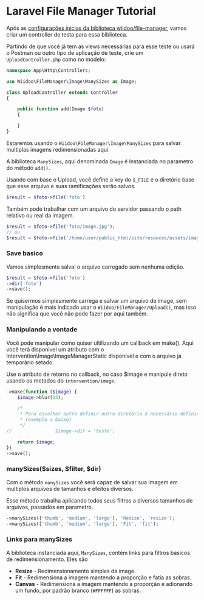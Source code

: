 # Laravel File Manager Tutorial

Após as [configurações inicias da biblioteca wiidoo/file-manager](readme.md#instalação), vamos criar um controller de testa para essa biblioteca.


Partindo de que você já tem as views necessárias para esse teste ou usará o Postman ou outro tipo de aplicação de teste, crie um `UploadController.php` como no modelo:

```php
namespace App\Http\Controllers;

use Wiidoo\FileManager\Image\ManySizes as Image;

class UploadController extends Controller
{

    public function add(Image $foto)
    {

    }
}

```

Estaremos usando o `Wiidoo\FileManager\Image\ManySizes` para salvar multiplas imagens redimensionadas aqui.


A biblioteca `ManySizes`, aqui denominada `Image` é instanciada no parametro do método `add()`.

Usando com base o Upload, você define a key do `$_FILE` e o diretório base que esse arquivo e suas ramificações serão salvos.

```php
$result = $foto->file('foto')
```

Também pode trabalhar com um arquivo do servidor passando o path relativo ou real da imagem.

```php
$result = $foto->file('foto/image.jpg');
// ou
$result = $foto->file('/home/user/public_html/site/resouces/assets/images/image.jpg');
```

### Save basico
Vamos simplesmente salval o arquivo carregado sem nenhuma edição.

```php
$result = $foto->file('foto')
->dir('foto')
->save();
```

Se quisermos simplesmente carrega e salvar um arquivo de image, sem manipulação é mais indicado usar o `Wiidoo/FileManager/Upload()`, mas isso não significa que você não pode fazer por aqui também.

### Manipulando a vontade
Você pode manipular como quiser ultilizando um callback em make(). Aqui você terá disponivel um atributo com o Intervention\Image\ImageManagerStatic disponível e com o arquivo já temporário setado.

Use o atributo de retorno no callback, no caso $image e manipule direto usando os metodos do `intervention/image`.

```php
->make(function ($image) {
    $image->blur(15);

    /*
     * Para escolher outro definir outro diretório é necessário definir a propriedade $dir:
     * (exemplo a baixo)
     */
//                $image->dir = 'teste';

    return $image;
})
->save();
```

### manySizes($sizes, $filter, $dir)
Com o método `manySizes` você será capaz de salvar sua imagem em multiplos arquivos de tamanhos e efeitos diversos.

Esse método trabalha aplicando todos seus filtros a diversos tamanhos de arquivos, passados em parametro.

```php
->manySizes(['thumb', 'medium', 'large'], 'Resize', 'resize');
->manySizes(['thumb', 'medium', 'large'], 'Fit', 'fit');
```

### Links para manySizes
A biblioteca instanciada aqui, `ManySizes`, contém links para filtros basicos de redimensionamento. Eles são

 - **Resize** - Redimensionamento simples da image.
 - **Fit** - Redimensiona a imagem mantendo a proporção e fatia as sobras.
 - **Canvas** - Redimensiona a imagem mantendo a proporção e adionando um fundo, por padrão branco (`#FFFFFF`) as sobras. 
